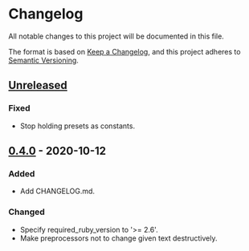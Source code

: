 # Changelog

All notable changes to this project will be documented in this file.

The format is based on [Keep a Changelog](https://keepachangelog.com/en/1.0.0/),
and this project adheres to [Semantic Versioning](https://semver.org/spec/v2.0.0.html).

## [Unreleased]

### Fixed

- Stop holding presets as constants.

## [0.4.0] - 2020-10-12

### Added

- Add CHANGELOG.md.

### Changed

- Specify required_ruby_version to '>= 2.6'.
- Make preprocessors not to change given text destructively.

[Unreleased]: https://github.com/fuji-nakahara/fuji_markdown/compare/v0.4.0...HEAD
[0.4.0]: https://github.com/fuji-nakahara/fuji_markdown/compare/v0.3.1...v0.4.0
